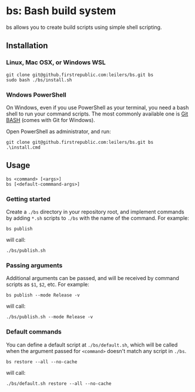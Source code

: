 # bs: Bash build system

bs allows you to create build scripts using simple shell scripting.

## Installation

### Linux, Mac OSX, or Windows WSL
```
git clone git@github.firstrepublic.com:leilers/bs.git bs
sudo bash ./bs/install.sh
```

### Wndows PowerShell

On Windows, even if you use PowerShell as your terminal, you need a bash shell to run your command scripts. The most commonly available one is [Git BASH](https://gitforwindows.org/) (comes with Git for Windows).

Open PowerShell as administrator, and run:

```
git clone git@github.firstrepublic.com:leilers/bs.git bs
.\install.cmd
```

## Usage

```
bs <command> [<args>]
bs [<default-commmand-args>]
```

### Getting started

Create a `./bs` directory in your repository root, and implement commands by adding `*.sh` scripts to `./bs` with the name of the command. For example:

```
bs publish
```

will call:

```
./bs/publish.sh
```

### Passing arguments

Additional arguments can be passed, and will be received by command scripts as `$1`, `$2`, etc. For example:

```
bs publish --mode Release -v
```

will call:

```
./bs/publish.sh --mode Release -v
```

### Default commands

You can define a default script at `./bs/default.sh`, which will be called when the argument passed for `<command>` doesn't match any script in `./bs`.

```
bs restore --all --no-cache
```

will call:

```
./bs/default.sh restore --all --no-cache
```
